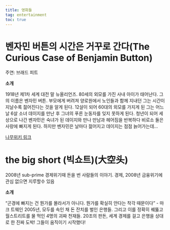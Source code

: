 ```yaml
---
title: 영화들  
tag: entertainment
toc: true
---
```


# 벤자민 버튼의 시간은 거꾸로 간다(The Curious Case of Benjamin Button)  

 주연: 브래드 피트 

**소개**

1918년 제1차 세계 대전 말 뉴올리언즈. 80세의 외모를 가진 사내 아이가 태어난다. 그의 이름은 벤자민 버튼. 부모에게 버려져 양로원에서 노인들과 함께 지내던 그는 시간이 지날수록 젊어진다는 것을 알게 된다. 12살이 되어 60대의 외모를 가지게 된 그는 어느 날 6살 소녀 데이지를 만난 후 그녀의 푸른 눈동자를 잊지 못하게 된다. 청년이 되어 세상으로 나간 벤자민은 숙녀가 된 데이지와 만나 만남과 헤어짐을 반복하다 비로소 둘은 사랑에 빠지게 된다. 하지만 벤자민은 날마다 젊어지고 데이지는 점점 늙어가는데…

[나무위키 링크](https://namu.wiki/w/%EB%B2%A4%EC%9E%90%EB%AF%BC%20%EB%B2%84%ED%8A%BC%EC%9D%98%20%EC%8B%9C%EA%B0%84%EC%9D%80%20%EA%B1%B0%EA%BE%B8%EB%A1%9C%20%EA%B0%84%EB%8B%A4)



# the big short (빅쇼트)(大空头)

2008년 sub-prime 경제위기때 돈을 번 사람들의 이야기. 경제, 2008년 금융위기에 관심 없으면 지루할수 있음

**소개**

“곤경에 빠지는 건 뭔가를 몰라서가 아니다. 뭔가를 확실히 안다는 착각 때문이다” - 마크 트웨인 2005년, 모두를 속인 채 돈 잔치를 벌인 은행들. 그리고 이를 정확히 꿰뚫고 월스트리트를 물 먹인 4명의 괴짜 천재들. 20조의 판돈, 세계 경제를 걸고 은행을 상대로 한 진짜 도박! 그들이 움직이기 시작했다!
